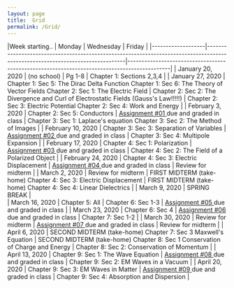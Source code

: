 ```yaml
---
layout: page
title:  Grid
permalink: /Grid/
---
```


|Week starting..   | Monday            | Wednesday                                                                                                                     | Friday                                                                                      |
|-------------------|-------------------------------------------------------------------------------------------------------------------------------|---------------------------------------------------------------------------------------------|
| January 20, 2020  | \(no school\)                                                                                                                 | Pg 1\-8                                                                                     | Chapter 1: Sections 2,3,4                                                              |
| January 27, 2020  | Chapter 1: Sec 5: The Dirac Delta Function Chapter 1: Sec 6: The Theory of Vector Fields Chapter 2: Sec 1: The Electric Field | Chapter 2: Sec 2: The Divergence and Curl of Electrostatic Fields \(Gauss's Law\!\!\!\!\!\) | Chapter 2: Sec 3: Electric Potential Chapter 2: Sec 4: Work and Energy      |
| February 3, 2020  | Chapter 2: Sec 5: Conductors                                                                                                  | <a href='/PHY309/assignments/hw1' >Assignment \#01 </a> due and graded in class                                                     | Chapter 3: Sec 1: Laplace's equation Chapter 3: Sec 2: The Method of Images |
| February 10, 2020 | Chapter 3: Sec 3: Separation of Variables                                                                                     | <a href='/PHY309/assignments/A2.pdf' >Assignment \#02 </a> due and graded in class                                                     | Chapter 3: Sec 4: Multipole Expansion                                       |
| February 17, 2020 | Chapter 4: Sec 1: Polarization                                                                                                | <a href='/PHY309/assignments/A3.pdf' >Assignment \#03 </a>  due and graded in class                                                     | Chapter 4: Sec 2: The Field of a Polarized Object                           |
| February 24, 2020 | Chapter 4: Sec 3: Electric Displacement                                                                                       | <a href='/PHY309/assignments/A4.pdf' >Assignment \#04 </a>  due and graded in class                                                     | Review for midterm                                                          |
| March 2, 2020     | Review for midterm                                                                                                            | FIRST MIDTERM \(take\-home\)  Chapter 4: Sec 3: Electric Displacement                       | FIRST MIDTERM \(take\-home\)  Chapter 4: Sec 4: Linear Dielectrics          |
| March 9, 2020     | SPRING BREAK  |   
| March 16, 2020    | Chapter 5: All                                                                                                                | Chapter 6: Sec 1\-3   | <a href='/PHY309/assignments/A5.pdf' >Assignment \#05 </a>  due and graded in class                                                     |
| March 23, 2020    | Chapter 6: Sec 4                                                                                                              | <a href='/PHY309/assignments/A6.pdf' >Assignment \#06 </a>  due and graded in class                                                     | Chapter 7: Sec 1\-2                                                         |
| March 30, 2020    | Review for midterm                                                                                                            | <a href='/PHY309/assignments/A7.pdf' >Assignment \#07 </a>  due and graded in class                                                     | Review for midterm                                                          |
| April 6, 2020     | SECOND MIDTERM \(take\-home\) Chapter 7: Sec 3 Maxwell's Equation                                                             | SECOND MIDTERM \(take\-home\) Chapter 8: Sec 1 Conservation of Charge and Energy            | Chapter 8: Sec 2: Conservation of Momentum                                  |
| April 13, 2020    | Chapter 9: Sec 1: The Wave Equation                                                                                           | <a href='/PHY309/assignments/A8.pdf' >Assignment \#08 </a>  due and graded in class                                                     | Chapter 9: Sec 2: EM Waves in a Vacuum                                      |
| April 20, 2020    | Chapter 9: Sec 3: EM Waves in Matter                                                                                          | <a href='/PHY309/assignments/A9.pdf' >Assignment \#09 </a>  due and graded in class                                                     | Chapter 9: Sec 4: Absorption and Dispersion                                 |
